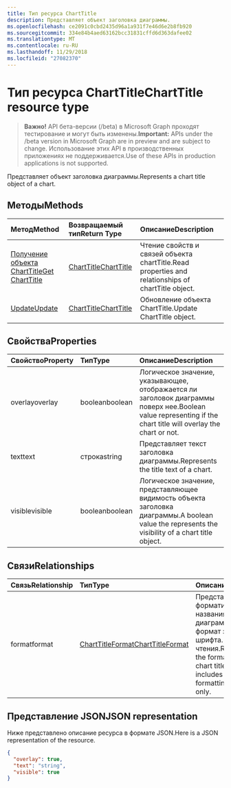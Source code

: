 ```yaml
---
title: Тип ресурса ChartTitle
description: Представляет объект заголовка диаграммы.
ms.openlocfilehash: ce2091c0cbd2435d96a1a931f7e46d6e2b8fb920
ms.sourcegitcommit: 334e84b4aed63162bcc31831cffd6d363dafee02
ms.translationtype: MT
ms.contentlocale: ru-RU
ms.lasthandoff: 11/29/2018
ms.locfileid: "27082370"
---
```

# <a name="charttitle-resource-type"></a><span data-ttu-id="6ee87-103">Тип ресурса ChartTitle</span><span class="sxs-lookup"><span data-stu-id="6ee87-103">ChartTitle resource type</span></span>

> <span data-ttu-id="6ee87-104">**Важно!** API бета-версии (/beta) в Microsoft Graph проходят тестирование и могут быть изменены.</span><span class="sxs-lookup"><span data-stu-id="6ee87-104">**Important:** APIs under the /beta version in Microsoft Graph are in preview and are subject to change.</span></span> <span data-ttu-id="6ee87-105">Использование этих API в производственных приложениях не поддерживается.</span><span class="sxs-lookup"><span data-stu-id="6ee87-105">Use of these APIs in production applications is not supported.</span></span>

<span data-ttu-id="6ee87-106">Представляет объект заголовка диаграммы.</span><span class="sxs-lookup"><span data-stu-id="6ee87-106">Represents a chart title object of a chart.</span></span>


## <a name="methods"></a><span data-ttu-id="6ee87-107">Методы</span><span class="sxs-lookup"><span data-stu-id="6ee87-107">Methods</span></span>

| <span data-ttu-id="6ee87-108">Метод</span><span class="sxs-lookup"><span data-stu-id="6ee87-108">Method</span></span>           | <span data-ttu-id="6ee87-109">Возвращаемый тип</span><span class="sxs-lookup"><span data-stu-id="6ee87-109">Return Type</span></span>    |<span data-ttu-id="6ee87-110">Описание</span><span class="sxs-lookup"><span data-stu-id="6ee87-110">Description</span></span>|
|:---------------|:--------|:----------|
|[<span data-ttu-id="6ee87-111">Получение объекта ChartTitle</span><span class="sxs-lookup"><span data-stu-id="6ee87-111">Get ChartTitle</span></span>](../api/charttitle-get.md) | [<span data-ttu-id="6ee87-112">ChartTitle</span><span class="sxs-lookup"><span data-stu-id="6ee87-112">ChartTitle</span></span>](charttitle.md) |<span data-ttu-id="6ee87-113">Чтение свойств и связей объекта chartTitle.</span><span class="sxs-lookup"><span data-stu-id="6ee87-113">Read properties and relationships of chartTitle object.</span></span>|
|[<span data-ttu-id="6ee87-114">Update</span><span class="sxs-lookup"><span data-stu-id="6ee87-114">Update</span></span>](../api/charttitle-update.md) | [<span data-ttu-id="6ee87-115">ChartTitle</span><span class="sxs-lookup"><span data-stu-id="6ee87-115">ChartTitle</span></span>](charttitle.md)    |<span data-ttu-id="6ee87-116">Обновление объекта ChartTitle.</span><span class="sxs-lookup"><span data-stu-id="6ee87-116">Update ChartTitle object.</span></span> |

## <a name="properties"></a><span data-ttu-id="6ee87-117">Свойства</span><span class="sxs-lookup"><span data-stu-id="6ee87-117">Properties</span></span>
| <span data-ttu-id="6ee87-118">Свойство</span><span class="sxs-lookup"><span data-stu-id="6ee87-118">Property</span></span>     | <span data-ttu-id="6ee87-119">Тип</span><span class="sxs-lookup"><span data-stu-id="6ee87-119">Type</span></span>   |<span data-ttu-id="6ee87-120">Описание</span><span class="sxs-lookup"><span data-stu-id="6ee87-120">Description</span></span>|
|:---------------|:--------|:----------|
|<span data-ttu-id="6ee87-121">overlay</span><span class="sxs-lookup"><span data-stu-id="6ee87-121">overlay</span></span>|<span data-ttu-id="6ee87-122">boolean</span><span class="sxs-lookup"><span data-stu-id="6ee87-122">boolean</span></span>|<span data-ttu-id="6ee87-123">Логическое значение, указывающее, отображается ли заголовок диаграммы поверх нее.</span><span class="sxs-lookup"><span data-stu-id="6ee87-123">Boolean value representing if the chart title will overlay the chart or not.</span></span>|
|<span data-ttu-id="6ee87-124">text</span><span class="sxs-lookup"><span data-stu-id="6ee87-124">text</span></span>|<span data-ttu-id="6ee87-125">строка</span><span class="sxs-lookup"><span data-stu-id="6ee87-125">string</span></span>|<span data-ttu-id="6ee87-126">Представляет текст заголовка диаграммы.</span><span class="sxs-lookup"><span data-stu-id="6ee87-126">Represents the title text of a chart.</span></span>|
|<span data-ttu-id="6ee87-127">visible</span><span class="sxs-lookup"><span data-stu-id="6ee87-127">visible</span></span>|<span data-ttu-id="6ee87-128">boolean</span><span class="sxs-lookup"><span data-stu-id="6ee87-128">boolean</span></span>|<span data-ttu-id="6ee87-129">Логическое значение, представляющее видимость объекта заголовка диаграммы.</span><span class="sxs-lookup"><span data-stu-id="6ee87-129">A boolean value the represents the visibility of a chart title object.</span></span>|

## <a name="relationships"></a><span data-ttu-id="6ee87-130">Связи</span><span class="sxs-lookup"><span data-stu-id="6ee87-130">Relationships</span></span>
| <span data-ttu-id="6ee87-131">Связь</span><span class="sxs-lookup"><span data-stu-id="6ee87-131">Relationship</span></span> | <span data-ttu-id="6ee87-132">Тип</span><span class="sxs-lookup"><span data-stu-id="6ee87-132">Type</span></span>   |<span data-ttu-id="6ee87-133">Описание</span><span class="sxs-lookup"><span data-stu-id="6ee87-133">Description</span></span>|
|:---------------|:--------|:----------|
|<span data-ttu-id="6ee87-134">format</span><span class="sxs-lookup"><span data-stu-id="6ee87-134">format</span></span>|[<span data-ttu-id="6ee87-135">ChartTitleFormat</span><span class="sxs-lookup"><span data-stu-id="6ee87-135">ChartTitleFormat</span></span>](charttitleformat.md)|<span data-ttu-id="6ee87-p102">Представляет форматирование названия диаграммы, включая формат заливки и шрифта. Только для чтения.</span><span class="sxs-lookup"><span data-stu-id="6ee87-p102">Represents the formatting of a chart title, which includes fill and font formatting. Read-only.</span></span>|

## <a name="json-representation"></a><span data-ttu-id="6ee87-138">Представление JSON</span><span class="sxs-lookup"><span data-stu-id="6ee87-138">JSON representation</span></span>

<span data-ttu-id="6ee87-139">Ниже представлено описание ресурса в формате JSON.</span><span class="sxs-lookup"><span data-stu-id="6ee87-139">Here is a JSON representation of the resource.</span></span>

<!-- {
  "blockType": "resource",
  "optionalProperties": [

  ],
  "@odata.type": "microsoft.graph.chartTitle"
}-->

```json
{
  "overlay": true,
  "text": "string",
  "visible": true
}

```

<!-- uuid: 8fcb5dbc-d5aa-4681-8e31-b001d5168d79
2015-10-25 14:57:30 UTC -->
<!-- {
  "type": "#page.annotation",
  "description": "ChartTitle resource",
  "keywords": "",
  "section": "documentation",
  "tocPath": ""
}-->